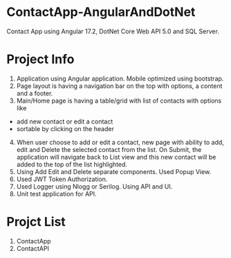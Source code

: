 # ContactApp-AngularAndDotNet
Contact App using Angular 17.2, DotNet Core Web API 5.0 and SQL Server.

# Project Info
1. Application using Angular application. Mobile optimized using bootstrap.
2. Page layout is having a navigation bar on the top with options, a content and a footer.
3. Main/Home page is having a table/grid with list of contacts with options like
  - add new contact or edit a contact
  - sortable by clicking on the header
4. When user choose to add or edit a contact, new page with ability to add, edit and Delete the selected contact from the list.
On Submit, the application will navigate back to List view and this new contact will be added to the top of the list highlighted.
5. Using Add Edit and Delete separate components. Used Popup View.
6. Used JWT Token Authorization.
7. Used Logger using Nlogg or Serilog. Using API and UI.
8. Unit test application for API.

# Projct List
1. ContactApp
2. ContactAPI

